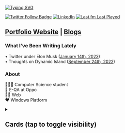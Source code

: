 <!-- Intro -->

<a href="https://git.io/typing-svg"><img src="https://readme-typing-svg.demolab.com?font=Roboto&weight=500&size=33&duration=750&pause=3000&color=00B2F7&vCenter=true&width=650&lines=%3C%F0%9F%91%8B%F0%9F%8F%BB+Hello%2C+World!+This+is+Pratyaksh!+%2F%3E;%3C%F0%9F%91%8B%F0%9F%8F%BB+Namaste%2C+World!+This+is+Pratyaksh!+%2F%3E;%3C%F0%9F%91%8B%F0%9F%8F%BB+Bonjour%2C+World!+This+is+Pratyaksh!+%2F%3E;%3C%F0%9F%91%8B%F0%9F%8F%BB+Hola%2C+World!+This+is+Pratyaksh!++%2F%3E;%3C%F0%9F%91%8B%F0%9F%8F%BB+Ciao%2C+World!+This+is+Pratyaksh!+%2F%3E;%3C%F0%9F%91%8B%F0%9F%8F%BB+N%C7%90+h%C7%8Eo%2C+World!+This+is+Pratyaksh!+%2F%3E" alt="Typing SVG" /></a>

<!-- Badges -->

<a href="https://twitter.com/pratyakshm_"><img alt="Twitter Follow Badge" src="https://img.shields.io/badge/Twitter-%231DA1F2.svg?style=for-the-badge&logo=Twitter&logoColor=white"></a>
<a href="https://www.linkedin.com/in/pratyakshm/"><img alt="LinkedIn" src="https://img.shields.io/badge/linkedin-%230077B5.svg?style=for-the-badge&logo=linkedin&logoColor=white"></a>
<a href="https://last.fm/user/pratyakshm"><img alt="Last.fm Last Played" src="https://img.shields.io/endpoint?color=blueviolet&url=https://lastfm-last-played.biancarosa.com.br/pratyakshm/latest-song?format=shields.io&style=for-the-badge&label=Last+Played"></a>

<!-- Links -->
<h2> <a href="https://pratyakshm.com"><strong>Portfolio Website</strong></a> | <a href="https://blog.pratyakshm.com"><strong>Blogs</strong></a><br> </h2>

<h3 align="left">What I’ve Been Writing Lately</h3>
&bull; Twitter under Elon Musk (<a href="https://blog.pratyakshm.com/thoughts-on-twitter-under-elon-musk">January 14th, 2023</a>) <br>
&bull; Thoughts on Dynamic Island (<a href="https://blog.pratyakshm.com/thoughts-on-dynamic-island">September 24th, 2022</a>) <br>

<!-- About -->
<h3 align="left">About</h3>
<p align="left">
👨🏻‍🎓 Computer Science student <br>
🏢 E-QA at Oppo <br>
🤌🏻 Web <br>
❤️ Windows Platform <br>
</p>

<!-- Cards -->
<details><summary><h2>Cards (tap to toggle visibility)</h2></summary>

<table align="left">
  <tr>
    <td align="center"><a href="https://github.com/pratyakshm"><img src="https://github-readme-stats.vercel.app/api?username=pratyakshm&custom_title=GitHub%20Stats&show_icons=true&width=500&hide_border=true&include_all_commits=true&count_private=true&border_radius=15px&theme=github_dark" /></a></td>
    <td align="center"><a href="https://github.com/pratyakshm"><img src="https://streak-stats.demolab.com?user=pratyakshm&theme=github-dark-blue&hide_border=true&border_radius=15&fire=4C8EDA&ring=4C8EDA&background=0D1117"/></a></td>
  </tr>
  <tr></tr>
  <tr>
  <td align="center">
    <a href="https://github.com/pratyakshm""><img src="https://github-readme-stats.vercel.app/api/wakatime?username=pratyakshm&theme=github_dark&width=500&hide_border=true&border_radius=15px" /></a><br>
   <h5><strong>Note:</strong> WakaTime statistics not truly indicative of skill or expertise.</h5>
  </td>
    <td align="center">
        <!-- HTML -->
        <a align="left" target="_blank" rel="noreferrer" href="https://www.w3schools.com/html/"><img alt="HTML" target="_blank"" src="https://img.shields.io/badge/html5-%23E34F26.svg?style=for-the-badge&logo=html5&logoColor=white"></a>
        <!-- CSS -->
        <a align="left" target="_blank" rel="noreferrer" href="https://www.w3schools.com/css/"><img alt="CSS" target="_blank"  src="https://img.shields.io/badge/css3-%231572B6.svg?style=for-the-badge&logo=css3&logoColor=white"></a>
        <!-- JavaScript -->
        <a align="left" target="_blank" rel="noreferrer" href="https://developer.mozilla.org/en-US/docs/Web/javascript"><img alt="JavaScript" target="_blank" src="https://img.shields.io/badge/javascript-%23323330.svg?style=for-the-badge&logo=javascript&logoColor=%23F7DF1E"></a>
        <!-- ReactJS -->
        <a align="left" target="_blank" rel="noreferrer" href="https://reactjs.org/docs/getting-started.html"><img alt="ReactJS" target="_blank" src="https://img.shields.io/badge/react-%2320232a.svg?style=for-the-badge&logo=react&logoColor=%2361DAFB"></a>
        <!-- PowerShell -->
        <a align="left" target="_blank" rel="noreferrer" href="https://learn.microsoft.com/en-us/powershell/"><img alt="PowerShell" target="_blank" src="https://img.shields.io/badge/PowerShell-%235391FE.svg?style=for-the-badge&logo=powershell&logoColor=white"></a>
        <!-- Azure -->
        <a align="left" target="_blank" rel="noreferrer" href="https://azure.microsoft.com/en-in/"><img alt="Azure" src="https://img.shields.io/badge/azure-%230072C6.svg?style=for-the-badge&logo=microsoftazure&logoColor=white"></a>
        <!-- C lang -->
        <a align="left" target="_blank" rel="noreferrer" href="https://docs.microsoft.com/en-us/cpp/c-language"><img alt="C" src="https://img.shields.io/badge/c-%2300599C.svg?style=for-the-badge&logo=c&logoColor=white"></a>
        <!-- C# lang -->
        <a align="left" target="_blank" rel="noreferrer" href="https://learn.microsoft.com/en-us/dotnet/csharp/"><img alt="C" src="https://img.shields.io/badge/c%23-%23239120.svg?style=for-the-badge&logo=c-sharp&logoColor=white"></a>
    </td>
  </tr>
</table>

</details>
